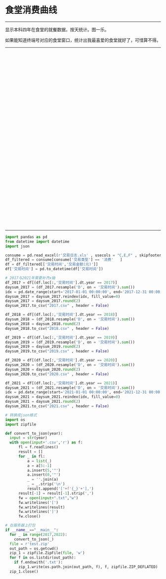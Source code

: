 # 食堂消费曲线


---
显示本科四年在食堂的就餐数据，按天统计。图一乐。

如果能知道终端号对应的食堂窗口，统计出我最喜爱的食堂就好了，可惜算不得。

---
<div id="container" style='width: 100%; height: 35rem;'></div>
<script type="text/javascript" src="https://cdn.jsdelivr.net/npm/echarts@5.3.1/dist/echarts.min.js"></script>
<script type="text/javascript">
var dom = document.getElementById("container");
var app = {};
var option;
const d2017 = [["01-01",0.0],["01-02",0.0],["01-03",0.0],["01-04",0.0],["01-05",0.0],["01-06",0.0],["01-07",0.0],["01-08",0.0],["01-09",0.0],["01-10",0.0],["01-11",0.0],["01-12",0.0],["01-13",0.0],["01-14",0.0],["01-15",0.0],["01-16",0.0],["01-17",0.0],["01-18",0.0],["01-19",0.0],["01-20",0.0],["01-21",0.0],["01-22",0.0],["01-23",0.0],["01-24",0.0],["01-25",0.0],["01-26",0.0],["01-27",0.0],["01-28",0.0],["01-29",0.0],["01-30",0.0],["01-31",0.0],["02-01",0.0],["02-02",0.0],["02-03",0.0],["02-04",0.0],["02-05",0.0],["02-06",0.0],["02-07",0.0],["02-08",0.0],["02-09",0.0],["02-10",0.0],["02-11",0.0],["02-12",0.0],["02-13",0.0],["02-14",0.0],["02-15",0.0],["02-16",0.0],["02-17",0.0],["02-18",0.0],["02-19",0.0],["02-20",0.0],["02-21",0.0],["02-22",0.0],["02-23",0.0],["02-24",0.0],["02-25",0.0],["02-26",0.0],["02-27",0.0],["02-28",0.0],["03-01",0.0],["03-02",0.0],["03-03",0.0],["03-04",0.0],["03-05",0.0],["03-06",0.0],["03-07",0.0],["03-08",0.0],["03-09",0.0],["03-10",0.0],["03-11",0.0],["03-12",0.0],["03-13",0.0],["03-14",0.0],["03-15",0.0],["03-16",0.0],["03-17",0.0],["03-18",0.0],["03-19",0.0],["03-20",0.0],["03-21",0.0],["03-22",0.0],["03-23",0.0],["03-24",0.0],["03-25",0.0],["03-26",0.0],["03-27",0.0],["03-28",0.0],["03-29",0.0],["03-30",0.0],["03-31",0.0],["04-01",0.0],["04-02",0.0],["04-03",0.0],["04-04",0.0],["04-05",0.0],["04-06",0.0],["04-07",0.0],["04-08",0.0],["04-09",0.0],["04-10",0.0],["04-11",0.0],["04-12",0.0],["04-13",0.0],["04-14",0.0],["04-15",0.0],["04-16",0.0],["04-17",0.0],["04-18",0.0],["04-19",0.0],["04-20",0.0],["04-21",0.0],["04-22",0.0],["04-23",0.0],["04-24",0.0],["04-25",0.0],["04-26",0.0],["04-27",0.0],["04-28",0.0],["04-29",0.0],["04-30",0.0],["05-01",0.0],["05-02",0.0],["05-03",0.0],["05-04",0.0],["05-05",0.0],["05-06",0.0],["05-07",0.0],["05-08",0.0],["05-09",0.0],["05-10",0.0],["05-11",0.0],["05-12",0.0],["05-13",0.0],["05-14",0.0],["05-15",0.0],["05-16",0.0],["05-17",0.0],["05-18",0.0],["05-19",0.0],["05-20",0.0],["05-21",0.0],["05-22",0.0],["05-23",0.0],["05-24",0.0],["05-25",0.0],["05-26",0.0],["05-27",0.0],["05-28",0.0],["05-29",0.0],["05-30",0.0],["05-31",0.0],["06-01",0.0],["06-02",0.0],["06-03",0.0],["06-04",0.0],["06-05",0.0],["06-06",0.0],["06-07",0.0],["06-08",0.0],["06-09",0.0],["06-10",0.0],["06-11",0.0],["06-12",0.0],["06-13",0.0],["06-14",0.0],["06-15",0.0],["06-16",0.0],["06-17",0.0],["06-18",0.0],["06-19",0.0],["06-20",0.0],["06-21",0.0],["06-22",0.0],["06-23",0.0],["06-24",0.0],["06-25",0.0],["06-26",0.0],["06-27",0.0],["06-28",0.0],["06-29",0.0],["06-30",0.0],["07-01",0.0],["07-02",0.0],["07-03",0.0],["07-04",0.0],["07-05",0.0],["07-06",0.0],["07-07",0.0],["07-08",0.0],["07-09",0.0],["07-10",0.0],["07-11",0.0],["07-12",0.0],["07-13",0.0],["07-14",0.0],["07-15",0.0],["07-16",0.0],["07-17",0.0],["07-18",0.0],["07-19",0.0],["07-20",0.0],["07-21",0.0],["07-22",0.0],["07-23",0.0],["07-24",0.0],["07-25",0.0],["07-26",0.0],["07-27",0.0],["07-28",0.0],["07-29",0.0],["07-30",0.0],["07-31",0.0],["08-01",0.0],["08-02",0.0],["08-03",0.0],["08-04",0.0],["08-05",0.0],["08-06",0.0],["08-07",0.0],["08-08",0.0],["08-09",0.0],["08-10",0.0],["08-11",0.0],["08-12",0.0],["08-13",0.0],["08-14",0.0],["08-15",0.0],["08-16",0.0],["08-17",0.0],["08-18",0.0],["08-19",0.0],["08-20",0.0],["08-21",0.0],["08-22",0.0],["08-23",35.0],["08-24",22.39],["08-25",41.3],["08-26",28.75],["08-27",24.5],["08-28",25.1],["08-29",17.71],["08-30",63.41],["08-31",21.21],["09-01",23.57],["09-02",41.92],["09-03",21.11],["09-04",19.92],["09-05",23.87],["09-06",17.0],["09-07",22.47],["09-08",36.85],["09-09",20.88],["09-10",19.5],["09-11",21.47],["09-12",19.86],["09-13",12.5],["09-14",25.03],["09-15",113.35],["09-16",28.45],["09-17",34.39],["09-18",27.4],["09-19",19.1],["09-20",29.55],["09-21",19.1],["09-22",20.25],["09-23",49.05],["09-24",14.25],["09-25",26.6],["09-26",11.15],["09-27",23.0],["09-28",31.0],["09-29",12.15],["09-30",19.7],["10-01",24.9],["10-02",0.0],["10-03",0.0],["10-04",0.0],["10-05",0.0],["10-06",0.0],["10-07",202.95],["10-08",61.8],["10-09",22.4],["10-10",28.35],["10-11",36.3],["10-12",31.1],["10-13",44.55],["10-14",20.1],["10-15",5.35],["10-16",69.8],["10-17",19.2],["10-18",30.3],["10-19",31.35],["10-20",24.7],["10-21",38.28],["10-22",38.7],["10-23",14.6],["10-24",29.25],["10-25",52.3],["10-26",16.0],["10-27",21.7],["10-28",0.0],["10-29",0.0],["10-30",27.45],["10-31",28.1],["11-01",24.05],["11-02",22.5],["11-03",30.0],["11-04",0.0],["11-05",15.5],["11-06",6.0],["11-07",21.45],["11-08",19.8],["11-09",22.4],["11-10",23.8],["11-11",28.5],["11-12",21.3],["11-13",19.0],["11-14",25.95],["11-15",33.8],["11-16",24.45],["11-17",24.3],["11-18",12.25],["11-19",30.0],["11-20",19.25],["11-21",25.5],["11-22",21.2],["11-23",15.95],["11-24",32.4],["11-25",35.0],["11-26",23.05],["11-27",25.3],["11-28",28.9],["11-29",28.1],["11-30",31.2],["12-01",22.1],["12-02",37.2],["12-03",24.7],["12-04",22.2],["12-05",18.1],["12-06",35.14],["12-07",21.5],["12-08",19.7],["12-09",0.0],["12-10",0.0],["12-11",17.65],["12-12",24.45],["12-13",27.7],["12-14",18.7],["12-15",23.2],["12-16",70.82],["12-17",22.7],["12-18",15.3],["12-19",28.4],["12-20",29.6],["12-21",26.14],["12-22",65.42],["12-23",33.5],["12-24",29.25],["12-25",34.25],["12-26",22.5],["12-27",27.05],["12-28",26.1],["12-29",12.7],["12-30",32.1],["12-31",46.46]];
const d2018 = [["01-01",19.3],["01-02",41.6],["01-03",21.2],["01-04",23.8],["01-05",15.7],["01-06",10.15],["01-07",26.4],["01-08",38.0],["01-09",30.4],["01-10",10.35],["01-11",29.35],["01-12",30.0],["01-13",62.0],["01-14",30.0],["01-15",30.15],["01-16",0.0],["01-17",16.0],["01-18",19.75],["01-19",0.0],["01-20",0.0],["01-21",0.0],["01-22",0.0],["01-23",0.0],["01-24",0.0],["01-25",0.0],["01-26",0.0],["01-27",0.0],["01-28",0.0],["01-29",0.0],["01-30",0.0],["01-31",0.0],["02-01",0.0],["02-02",0.0],["02-03",0.0],["02-04",0.0],["02-05",0.0],["02-06",0.0],["02-07",0.0],["02-08",0.0],["02-09",0.0],["02-10",0.0],["02-11",0.0],["02-12",0.0],["02-13",0.0],["02-14",0.0],["02-15",0.0],["02-16",0.0],["02-17",0.0],["02-18",0.0],["02-19",0.0],["02-20",0.0],["02-21",0.0],["02-22",0.0],["02-23",0.0],["02-24",8.05],["02-25",0.0],["02-26",80.95],["02-27",19.4],["02-28",38.5],["03-01",25.2],["03-02",31.75],["03-03",19.5],["03-04",22.0],["03-05",22.55],["03-06",10.4],["03-07",19.05],["03-08",26.45],["03-09",29.8],["03-10",30.2],["03-11",26.3],["03-12",25.4],["03-13",16.7],["03-14",23.5],["03-15",19.7],["03-16",61.92],["03-17",13.6],["03-18",22.5],["03-19",26.05],["03-20",29.3],["03-21",32.1],["03-22",16.1],["03-23",24.2],["03-24",25.35],["03-25",32.95],["03-26",24.6],["03-27",51.05],["03-28",17.5],["03-29",23.2],["03-30",28.5],["03-31",11.0],["04-01",27.25],["04-02",22.3],["04-03",16.7],["04-04",20.6],["04-05",37.05],["04-06",8.0],["04-07",17.75],["04-08",46.5],["04-09",32.5],["04-10",27.8],["04-11",27.3],["04-12",2.7],["04-13",30.25],["04-14",31.55],["04-15",23.1],["04-16",26.0],["04-17",51.2],["04-18",26.9],["04-19",42.6],["04-20",19.5],["04-21",30.85],["04-22",30.6],["04-23",30.7],["04-24",20.4],["04-25",31.5],["04-26",19.8],["04-27",47.4],["04-28",20.8],["04-29",27.1],["04-30",0.0],["05-01",0.0],["05-02",0.0],["05-03",19.8],["05-04",9.0],["05-05",24.25],["05-06",32.5],["05-07",21.9],["05-08",34.35],["05-09",63.2],["05-10",24.8],["05-11",27.95],["05-12",34.0],["05-13",26.0],["05-14",17.7],["05-15",28.83],["05-16",49.4],["05-17",26.9],["05-18",36.8],["05-19",29.8],["05-20",15.95],["05-21",32.3],["05-22",30.5],["05-23",27.6],["05-24",37.7],["05-25",35.53],["05-26",68.1],["05-27",31.7],["05-28",28.7],["05-29",19.9],["05-30",24.05],["05-31",32.8],["06-01",26.4],["06-02",14.1],["06-03",19.65],["06-04",25.4],["06-05",27.55],["06-06",23.7],["06-07",18.35],["06-08",32.2],["06-09",31.0],["06-10",32.5],["06-11",26.0],["06-12",18.82],["06-13",26.7],["06-14",20.55],["06-15",26.05],["06-16",34.75],["06-17",34.02],["06-18",27.7],["06-19",33.7],["06-20",31.05],["06-21",16.69],["06-22",21.06],["06-23",21.5],["06-24",27.05],["06-25",29.4],["06-26",33.68],["06-27",29.97],["06-28",27.6],["06-29",20.59],["06-30",31.53],["07-01",33.1],["07-02",29.05],["07-03",27.9],["07-04",46.58],["07-05",24.77],["07-06",27.94],["07-07",21.92],["07-08",20.48],["07-09",22.25],["07-10",24.52],["07-11",21.55],["07-12",29.07],["07-13",32.26],["07-14",13.5],["07-15",13.55],["07-16",31.5],["07-17",33.7],["07-18",18.71],["07-19",20.4],["07-20",0.0],["07-21",0.0],["07-22",0.0],["07-23",0.0],["07-24",0.0],["07-25",0.0],["07-26",0.0],["07-27",0.0],["07-28",0.0],["07-29",0.0],["07-30",0.0],["07-31",0.0],["08-01",0.0],["08-02",0.0],["08-03",0.0],["08-04",0.0],["08-05",0.0],["08-06",0.0],["08-07",0.0],["08-08",0.0],["08-09",0.0],["08-10",0.0],["08-11",0.0],["08-12",0.0],["08-13",0.0],["08-14",0.0],["08-15",0.0],["08-16",0.0],["08-17",0.0],["08-18",0.0],["08-19",0.0],["08-20",0.0],["08-21",0.0],["08-22",0.0],["08-23",0.0],["08-24",0.0],["08-25",0.0],["08-26",0.0],["08-27",0.0],["08-28",0.0],["08-29",0.0],["08-30",22.45],["08-31",23.56],["09-01",26.07],["09-02",37.05],["09-03",26.45],["09-04",26.05],["09-05",19.95],["09-06",17.65],["09-07",20.55],["09-08",13.25],["09-09",22.58],["09-10",22.9],["09-11",17.34],["09-12",28.25],["09-13",92.2],["09-14",17.69],["09-15",0.0],["09-16",14.94],["09-17",31.7],["09-18",33.2],["09-19",21.1],["09-20",26.93],["09-21",13.2],["09-22",29.77],["09-23",6.2],["09-24",0.0],["09-25",23.43],["09-26",17.12],["09-27",27.2],["09-28",23.55],["09-29",20.0],["09-30",17.5],["10-01",29.3],["10-02",21.85],["10-03",31.8],["10-04",27.38],["10-05",24.25],["10-06",5.5],["10-07",6.0],["10-08",26.2],["10-09",24.4],["10-10",24.9],["10-11",25.3],["10-12",26.25],["10-13",24.3],["10-14",30.5],["10-15",23.45],["10-16",22.3],["10-17",38.1],["10-18",22.9],["10-19",19.7],["10-20",23.75],["10-21",27.0],["10-22",21.4],["10-23",22.0],["10-24",23.0],["10-25",27.45],["10-26",29.25],["10-27",24.75],["10-28",19.85],["10-29",20.5],["10-30",31.3],["10-31",29.3],["11-01",24.15],["11-02",21.0],["11-03",20.0],["11-04",20.9],["11-05",24.75],["11-06",26.55],["11-07",25.0],["11-08",30.95],["11-09",29.8],["11-10",31.5],["11-11",6.7],["11-12",30.0],["11-13",22.5],["11-14",28.35],["11-15",26.3],["11-16",32.35],["11-17",25.5],["11-18",28.75],["11-19",26.15],["11-20",23.65],["11-21",27.5],["11-22",26.2],["11-23",29.15],["11-24",18.0],["11-25",24.2],["11-26",27.5],["11-27",27.65],["11-28",30.65],["11-29",24.5],["11-30",20.0],["12-01",27.9],["12-02",34.9],["12-03",24.05],["12-04",27.5],["12-05",24.6],["12-06",44.45],["12-07",22.0],["12-08",8.7],["12-09",36.35],["12-10",19.0],["12-11",23.25],["12-12",27.0],["12-13",29.65],["12-14",26.0],["12-15",19.0],["12-16",18.95],["12-17",22.7],["12-18",35.65],["12-19",27.0],["12-20",20.5],["12-21",22.0],["12-22",20.5],["12-23",16.5],["12-24",22.95],["12-25",23.0],["12-26",24.0],["12-27",31.6],["12-28",27.25],["12-29",16.5],["12-30",25.0],["12-31",21.0]];
const d2019 = [["01-01",25.7],["01-02",27.2],["01-03",26.0],["01-04",20.5],["01-05",17.45],["01-06",21.0],["01-07",30.5],["01-08",23.85],["01-09",21.5],["01-10",22.0],["01-11",27.3],["01-12",24.0],["01-13",25.85],["01-14",17.5],["01-15",40.55],["01-16",20.5],["01-17",22.7],["01-18",15.45],["01-19",26.85],["01-20",0.0],["01-21",0.0],["01-22",0.0],["01-23",0.0],["01-24",0.0],["01-25",0.0],["01-26",0.0],["01-27",0.0],["01-28",0.0],["01-29",0.0],["01-30",0.0],["01-31",0.0],["02-01",0.0],["02-02",0.0],["02-03",0.0],["02-04",0.0],["02-05",0.0],["02-06",0.0],["02-07",0.0],["02-08",0.0],["02-09",0.0],["02-10",0.0],["02-11",0.0],["02-12",0.0],["02-13",0.0],["02-14",0.0],["02-15",0.0],["02-16",0.0],["02-17",0.0],["02-18",0.0],["02-19",0.0],["02-20",0.0],["02-21",0.0],["02-22",0.0],["02-23",0.0],["02-24",23.8],["02-25",21.5],["02-26",20.5],["02-27",25.3],["02-28",21.7],["03-01",15.0],["03-02",0.0],["03-03",0.0],["03-04",25.35],["03-05",23.0],["03-06",18.5],["03-07",13.5],["03-08",20.7],["03-09",13.5],["03-10",26.25],["03-11",25.5],["03-12",24.5],["03-13",21.4],["03-14",24.0],["03-15",27.2],["03-16",11.5],["03-17",0.0],["03-18",26.25],["03-19",15.1],["03-20",19.8],["03-21",36.9],["03-22",24.25],["03-23",28.8],["03-24",34.1],["03-25",31.2],["03-26",27.05],["03-27",24.7],["03-28",20.5],["03-29",29.5],["03-30",38.5],["03-31",13.5],["04-01",27.7],["04-02",24.3],["04-03",37.0],["04-04",24.05],["04-05",25.9],["04-06",7.8],["04-07",36.0],["04-08",25.5],["04-09",36.5],["04-10",34.6],["04-11",24.1],["04-12",23.1],["04-13",32.2],["04-14",31.6],["04-15",29.6],["04-16",30.1],["04-17",24.5],["04-18",31.1],["04-19",34.2],["04-20",28.45],["04-21",28.3],["04-22",33.6],["04-23",25.6],["04-24",25.7],["04-25",22.0],["04-26",31.55],["04-27",18.0],["04-28",27.3],["04-29",28.0],["04-30",0.0],["05-01",0.0],["05-02",15.1],["05-03",27.7],["05-04",4.5],["05-05",8.0],["05-06",24.0],["05-07",27.85],["05-08",30.5],["05-09",25.1],["05-10",27.45],["05-11",32.5],["05-12",26.9],["05-13",17.5],["05-14",32.1],["05-15",28.95],["05-16",20.7],["05-17",29.5],["05-18",29.3],["05-19",34.45],["05-20",27.0],["05-21",26.8],["05-22",28.7],["05-23",26.36],["05-24",31.56],["05-25",22.9],["05-26",32.1],["05-27",25.7],["05-28",27.3],["05-29",22.9],["05-30",24.85],["05-31",27.45],["06-01",14.9],["06-02",21.6],["06-03",22.15],["06-04",27.1],["06-05",15.9],["06-06",29.25],["06-07",22.1],["06-08",25.0],["06-09",23.25],["06-10",27.1],["06-11",21.07],["06-12",27.1],["06-13",25.8],["06-14",27.2],["06-15",28.94],["06-16",37.98],["06-17",17.15],["06-18",23.5],["06-19",28.57],["06-20",26.6],["06-21",16.6],["06-22",25.98],["06-23",36.16],["06-24",30.34],["06-25",30.33],["06-26",30.8],["06-27",30.37],["06-28",23.95],["06-29",22.86],["06-30",24.15],["07-01",27.35],["07-02",24.7],["07-03",24.3],["07-04",23.94],["07-05",64.53],["07-06",12.9],["07-07",14.1],["07-08",25.75],["07-09",27.4],["07-10",26.59],["07-11",26.59],["07-12",21.1],["07-13",27.47],["07-14",37.7],["07-15",25.81],["07-16",37.2],["07-17",24.03],["07-18",0.0],["07-19",29.95],["07-20",15.6],["07-21",24.14],["07-22",31.6],["07-23",3.5],["07-24",0.0],["07-25",0.0],["07-26",0.0],["07-27",0.0],["07-28",0.0],["07-29",0.0],["07-30",0.0],["07-31",0.0],["08-01",0.0],["08-02",38.47],["08-03",8.0],["08-04",36.7],["08-05",24.2],["08-06",31.49],["08-07",33.2],["08-08",27.0],["08-09",19.83],["08-10",18.15],["08-11",13.75],["08-12",5.0],["08-13",5.5],["08-14",27.97],["08-15",7.8],["08-16",3.5],["08-17",0.0],["08-18",22.65],["08-19",24.0],["08-20",7.6],["08-21",31.0],["08-22",20.5],["08-23",25.86],["08-24",28.34],["08-25",24.5],["08-26",32.35],["08-27",47.6],["08-28",25.15],["08-29",29.75],["08-30",30.79],["08-31",27.0],["09-01",13.65],["09-02",30.84],["09-03",24.05],["09-04",26.36],["09-05",24.81],["09-06",31.8],["09-07",13.15],["09-08",0.0],["09-09",30.4],["09-10",28.45],["09-11",20.0],["09-12",32.2],["09-13",17.7],["09-14",17.6],["09-15",17.1],["09-16",23.41],["09-17",31.75],["09-18",30.45],["09-19",30.65],["09-20",23.57],["09-21",1.5],["09-22",38.3],["09-23",35.4],["09-24",15.75],["09-25",30.0],["09-26",32.64],["09-27",21.83],["09-28",27.87],["09-29",43.6],["09-30",19.2],["10-01",0.0],["10-02",0.0],["10-03",25.1],["10-04",3.5],["10-05",24.6],["10-06",22.6],["10-07",23.7],["10-08",28.35],["10-09",19.0],["10-10",18.6],["10-11",65.1],["10-12",23.7],["10-13",35.1],["10-14",26.65],["10-15",22.1],["10-16",33.95],["10-17",24.1],["10-18",24.7],["10-19",27.9],["10-20",26.2],["10-21",30.45],["10-22",34.12],["10-23",24.1],["10-24",24.0],["10-25",29.15],["10-26",30.5],["10-27",33.95],["10-28",21.1],["10-29",35.5],["10-30",26.9],["10-31",3.0],["11-01",26.95],["11-02",24.1],["11-03",33.1],["11-04",15.2],["11-05",20.1],["11-06",23.1],["11-07",32.6],["11-08",29.8],["11-09",21.1],["11-10",26.15],["11-11",25.55],["11-12",35.1],["11-13",21.3],["11-14",27.0],["11-15",11.1],["11-16",4.5],["11-17",27.1],["11-18",32.0],["11-19",26.0],["11-20",29.05],["11-21",22.2],["11-22",17.95],["11-23",38.95],["11-24",16.3],["11-25",25.95],["11-26",27.4],["11-27",29.5],["11-28",17.0],["11-29",17.4],["11-30",29.8],["12-01",21.95],["12-02",29.6],["12-03",29.0],["12-04",33.0],["12-05",36.4],["12-06",21.55],["12-07",35.6],["12-08",28.3],["12-09",38.39],["12-10",36.6],["12-11",22.1],["12-12",27.55],["12-13",40.1],["12-14",24.1],["12-15",17.6],["12-16",29.0],["12-17",31.6],["12-18",32.5],["12-19",24.7],["12-20",32.95],["12-21",32.6],["12-22",22.7],["12-23",16.1],["12-24",24.8],["12-25",29.0],["12-26",26.0],["12-27",24.6],["12-28",27.6],["12-29",33.7],["12-30",36.0],["12-31",33.05]];
const d2020 = [["01-01",32.55],["01-02",25.6],["01-03",31.1],["01-04",29.47],["01-05",25.2],["01-06",31.9],["01-07",30.75],["01-08",0.0],["01-09",25.8],["01-10",27.35],["01-11",17.55],["01-12",14.25],["01-13",27.35],["01-14",39.06],["01-15",39.2],["01-16",0.0],["01-17",0.0],["01-18",0.0],["01-19",0.0],["01-20",0.0],["01-21",0.0],["01-22",0.0],["01-23",0.0],["01-24",0.0],["01-25",0.0],["01-26",0.0],["01-27",0.0],["01-28",0.0],["01-29",0.0],["01-30",0.0],["01-31",0.0],["02-01",0.0],["02-02",0.0],["02-03",0.0],["02-04",0.0],["02-05",0.0],["02-06",0.0],["02-07",0.0],["02-08",0.0],["02-09",0.0],["02-10",0.0],["02-11",0.0],["02-12",0.0],["02-13",0.0],["02-14",0.0],["02-15",0.0],["02-16",0.0],["02-17",0.0],["02-18",0.0],["02-19",0.0],["02-20",0.0],["02-21",0.0],["02-22",0.0],["02-23",0.0],["02-24",0.0],["02-25",0.0],["02-26",0.0],["02-27",0.0],["02-28",0.0],["02-29",0.0],["03-01",0.0],["03-02",0.0],["03-03",0.0],["03-04",0.0],["03-05",0.0],["03-06",0.0],["03-07",0.0],["03-08",0.0],["03-09",0.0],["03-10",0.0],["03-11",0.0],["03-12",0.0],["03-13",0.0],["03-14",0.0],["03-15",0.0],["03-16",0.0],["03-17",0.0],["03-18",0.0],["03-19",0.0],["03-20",0.0],["03-21",0.0],["03-22",0.0],["03-23",0.0],["03-24",0.0],["03-25",0.0],["03-26",0.0],["03-27",0.0],["03-28",0.0],["03-29",0.0],["03-30",0.0],["03-31",0.0],["04-01",0.0],["04-02",0.0],["04-03",0.0],["04-04",0.0],["04-05",0.0],["04-06",0.0],["04-07",0.0],["04-08",0.0],["04-09",0.0],["04-10",0.0],["04-11",0.0],["04-12",0.0],["04-13",0.0],["04-14",0.0],["04-15",0.0],["04-16",0.0],["04-17",0.0],["04-18",0.0],["04-19",0.0],["04-20",0.0],["04-21",0.0],["04-22",0.0],["04-23",0.0],["04-24",0.0],["04-25",0.0],["04-26",0.0],["04-27",0.0],["04-28",0.0],["04-29",0.0],["04-30",0.0],["05-01",0.0],["05-02",0.0],["05-03",0.0],["05-04",0.0],["05-05",0.0],["05-06",0.0],["05-07",0.0],["05-08",0.0],["05-09",0.0],["05-10",0.0],["05-11",0.0],["05-12",0.0],["05-13",0.0],["05-14",0.0],["05-15",0.0],["05-16",0.0],["05-17",0.0],["05-18",0.0],["05-19",0.0],["05-20",0.0],["05-21",0.0],["05-22",0.0],["05-23",0.0],["05-24",0.0],["05-25",0.0],["05-26",0.0],["05-27",0.0],["05-28",0.0],["05-29",0.0],["05-30",0.0],["05-31",0.0],["06-01",0.0],["06-02",0.0],["06-03",0.0],["06-04",0.0],["06-05",0.0],["06-06",0.0],["06-07",0.0],["06-08",0.0],["06-09",0.0],["06-10",0.0],["06-11",0.0],["06-12",0.0],["06-13",0.0],["06-14",0.0],["06-15",0.0],["06-16",0.0],["06-17",0.0],["06-18",0.0],["06-19",0.0],["06-20",0.0],["06-21",0.0],["06-22",0.0],["06-23",0.0],["06-24",0.0],["06-25",0.0],["06-26",0.0],["06-27",0.0],["06-28",0.0],["06-29",0.0],["06-30",0.0],["07-01",0.0],["07-02",0.0],["07-03",0.0],["07-04",0.0],["07-05",0.0],["07-06",0.0],["07-07",0.0],["07-08",0.0],["07-09",0.0],["07-10",0.0],["07-11",0.0],["07-12",0.0],["07-13",0.0],["07-14",0.0],["07-15",0.0],["07-16",0.0],["07-17",0.0],["07-18",0.0],["07-19",0.0],["07-20",0.0],["07-21",0.0],["07-22",0.0],["07-23",0.0],["07-24",0.0],["07-25",0.0],["07-26",0.0],["07-27",0.0],["07-28",0.0],["07-29",0.0],["07-30",0.0],["07-31",0.0],["08-01",0.0],["08-02",0.0],["08-03",0.0],["08-04",0.0],["08-05",0.0],["08-06",0.0],["08-07",0.0],["08-08",0.0],["08-09",0.0],["08-10",0.0],["08-11",0.0],["08-12",0.0],["08-13",14.81],["08-14",26.59],["08-15",14.05],["08-16",8.6],["08-17",3.0],["08-18",17.1],["08-19",22.67],["08-20",26.08],["08-21",20.4],["08-22",19.84],["08-23",25.75],["08-24",10.1],["08-25",25.97],["08-26",17.06],["08-27",20.6],["08-28",24.95],["08-29",23.2],["08-30",24.29],["08-31",28.65],["09-01",33.26],["09-02",21.15],["09-03",17.55],["09-04",22.1],["09-05",23.7],["09-06",25.38],["09-07",56.78],["09-08",22.64],["09-09",16.51],["09-10",23.89],["09-11",26.45],["09-12",27.0],["09-13",28.5],["09-14",28.84],["09-15",28.35],["09-16",34.03],["09-17",27.7],["09-18",22.79],["09-19",36.95],["09-20",30.3],["09-21",30.2],["09-22",24.43],["09-23",22.45],["09-24",22.7],["09-25",28.1],["09-26",35.8],["09-27",36.0],["09-28",20.0],["09-29",31.54],["09-30",26.6],["10-01",0.0],["10-02",0.0],["10-03",0.0],["10-04",30.45],["10-05",28.7],["10-06",25.2],["10-07",13.5],["10-08",26.5],["10-09",24.5],["10-10",24.65],["10-11",34.9],["10-12",33.6],["10-13",30.8],["10-14",21.75],["10-15",25.65],["10-16",28.55],["10-17",16.05],["10-18",20.5],["10-19",34.3],["10-20",30.5],["10-21",31.0],["10-22",22.65],["10-23",36.2],["10-24",28.1],["10-25",33.1],["10-26",29.5],["10-27",30.3],["10-28",18.95],["10-29",28.05],["10-30",25.05],["10-31",25.7],["11-01",42.95],["11-02",28.0],["11-03",34.15],["11-04",48.0],["11-05",31.0],["11-06",30.5],["11-07",28.45],["11-08",10.0],["11-09",24.2],["11-10",20.55],["11-11",27.9],["11-12",29.8],["11-13",5.0],["11-14",27.45],["11-15",4.0],["11-16",26.7],["11-17",26.45],["11-18",31.6],["11-19",23.8],["11-20",33.6],["11-21",29.85],["11-22",26.4],["11-23",30.0],["11-24",29.7],["11-25",33.35],["11-26",41.5],["11-27",29.6],["11-28",32.4],["11-29",30.4],["11-30",25.05],["12-01",29.2],["12-02",25.85],["12-03",30.05],["12-04",21.85],["12-05",22.65],["12-06",13.0],["12-07",23.35],["12-08",21.9],["12-09",28.6],["12-10",18.45],["12-11",29.6],["12-12",19.6],["12-13",25.2],["12-14",30.25],["12-15",29.9],["12-16",14.0],["12-17",26.85],["12-18",25.1],["12-19",23.35],["12-20",23.5],["12-21",30.65],["12-22",23.0],["12-23",18.6],["12-24",30.7],["12-25",25.35],["12-26",24.8],["12-27",25.5],["12-28",26.3],["12-29",30.4],["12-30",25.5],["12-31",13.3]];
const d2021 = [["01-01",22.15],["01-02",21.6],["01-03",23.0],["01-04",39.75],["01-05",30.75],["01-06",26.45],["01-07",28.6],["01-08",29.75],["01-09",25.15],["01-10",19.5],["01-11",32.65],["01-12",28.2],["01-13",24.4],["01-14",25.5],["01-15",21.95],["01-16",23.2],["01-17",21.6],["01-18",24.1],["01-19",25.25],["01-20",21.6],["01-21",23.15],["01-22",23.4],["01-23",25.6],["01-24",26.2],["01-25",16.55],["01-26",23.55],["01-27",28.5],["01-28",27.6],["01-29",23.85],["01-30",21.6],["01-31",31.9],["02-01",29.75],["02-02",20.0],["02-03",27.0],["02-04",19.0],["02-05",11.5],["02-06",0.0],["02-07",0.0],["02-08",0.0],["02-09",0.0],["02-10",0.0],["02-11",0.0],["02-12",0.0],["02-13",0.0],["02-14",0.0],["02-15",0.0],["02-16",0.0],["02-17",0.0],["02-18",0.0],["02-19",0.0],["02-20",13.25],["02-21",23.5],["02-22",27.5],["02-23",20.55],["02-24",25.25],["02-25",22.05],["02-26",25.05],["02-27",4.95],["02-28",16.55],["03-01",19.6],["03-02",24.55],["03-03",16.0],["03-04",21.45],["03-05",26.8],["03-06",18.5],["03-07",35.6],["03-08",25.5],["03-09",22.55],["03-10",22.1],["03-11",23.2],["03-12",24.4],["03-13",29.0],["03-14",14.15],["03-15",30.6],["03-16",28.0],["03-17",47.9],["03-18",25.55],["03-19",17.1],["03-20",20.0],["03-21",76.23],["03-22",23.75],["03-23",32.2],["03-24",27.6],["03-25",31.4],["03-26",30.8],["03-27",32.6],["03-28",36.5],["03-29",24.3],["03-30",34.7],["03-31",24.45],["04-01",33.5],["04-02",22.95],["04-03",21.0],["04-04",25.75],["04-05",21.6],["04-06",24.45],["04-07",24.6],["04-08",22.6],["04-09",12.5],["04-10",24.0],["04-11",34.95],["04-12",31.65],["04-13",27.5],["04-14",28.5],["04-15",26.9],["04-16",32.1],["04-17",30.6],["04-18",10.0],["04-19",41.5],["04-20",25.8],["04-21",30.5],["04-22",24.75],["04-23",19.95],["04-24",13.9],["04-25",31.55],["04-26",27.1],["04-27",25.2],["04-28",24.25],["04-29",32.4],["04-30",11.0],["05-01",26.15],["05-02",0.0],["05-03",0.0],["05-04",0.0],["05-05",0.0],["05-06",11.0],["05-07",23.65],["05-08",27.9],["05-09",13.0],["05-10",23.15],["05-11",28.1],["05-12",36.95],["05-13",22.4],["05-14",20.1],["05-15",29.6],["05-16",17.0],["05-17",1.6],["05-18",8.5],["05-19",10.0],["05-20",17.1],["05-21",0.0],["05-22",0.0],["05-23",0.0],["05-24",0.0],["05-25",0.0],["05-26",20.3],["05-27",0.0],["05-28",0.0],["05-29",0.0],["05-30",7.0],["05-31",0.0],["06-01",15.43],["06-02",23.5],["06-03",7.6],["06-04",39.3],["06-05",20.1],["06-06",16.31],["06-07",24.15],["06-08",27.6],["06-09",18.05],["06-10",4.8],["06-11",32.95],["06-12",11.1],["06-13",23.5],["06-14",0.0],["06-15",66.28],["06-16",14.5],["06-17",24.3],["06-18",32.28],["06-19",13.4],["06-20",23.0],["06-21",33.4],["06-22",27.1],["06-23",14.5],["06-24",0.0],["06-25",10.0],["06-26",10.0],["06-27",3.0],["06-28",29.47],["06-29",0.0],["06-30",0.0],["07-01",0.0],["07-02",0.0],["07-03",0.0],["07-04",0.0],["07-05",0.0],["07-06",0.0],["07-07",0.0],["07-08",0.0],["07-09",15.49],["07-10",7.4],["07-11",18.5],["07-12",45.19],["07-13",16.26],["07-14",76.23],["07-15",21.1],["07-16",33.3],["07-17",23.74],["07-18",5.5],["07-19",13.0],["07-20",31.5],["07-21",32.5],["07-22",25.6],["07-23",13.13],["07-24",70.55],["07-25",23.6],["07-26",13.0],["07-27",21.6],["07-28",21.11],["07-29",23.03],["07-30",14.6],["07-31",26.0],["08-01",25.1],["08-02",31.46],["08-03",18.62],["08-04",22.24],["08-05",34.96],["08-06",38.41],["08-07",22.05],["08-08",28.55],["08-09",10.0],["08-10",35.96],["08-11",23.77],["08-12",22.1],["08-13",22.53],["08-14",39.1],["08-15",22.21],["08-16",29.15],["08-17",26.43],["08-18",34.9],["08-19",12.1],["08-20",21.3],["08-21",19.68],["08-22",0.0],["08-23",0.0],["08-24",0.0],["08-25",0.0],["08-26",0.0],["08-27",10.95],["08-28",44.45],["08-29",16.5],["08-30",28.1],["08-31",27.25],["09-01",44.1],["09-02",12.73],["09-03",13.43],["09-04",32.1],["09-05",0.0],["09-06",0.0],["09-07",0.0],["09-08",0.0],["09-09",0.0],["09-10",0.0],["09-11",0.0],["09-12",0.0],["09-13",0.0],["09-14",0.0],["09-15",0.0],["09-16",0.0],["09-17",0.0],["09-18",0.0],["09-19",0.0],["09-20",0.0],["09-21",0.0],["09-22",0.0],["09-23",0.0],["09-24",0.0],["09-25",0.0],["09-26",0.0],["09-27",0.0],["09-28",0.0],["09-29",0.0],["09-30",0.0],["10-01",0.0],["10-02",0.0],["10-03",0.0],["10-04",0.0],["10-05",0.0],["10-06",0.0],["10-07",0.0],["10-08",0.0],["10-09",0.0],["10-10",0.0],["10-11",0.0],["10-12",0.0],["10-13",0.0],["10-14",0.0],["10-15",0.0],["10-16",0.0],["10-17",0.0],["10-18",0.0],["10-19",0.0],["10-20",0.0],["10-21",0.0],["10-22",0.0],["10-23",0.0],["10-24",0.0],["10-25",0.0],["10-26",0.0],["10-27",0.0],["10-28",0.0],["10-29",0.0],["10-30",0.0],["10-31",0.0],["11-01",0.0],["11-02",0.0],["11-03",0.0],["11-04",0.0],["11-05",0.0],["11-06",0.0],["11-07",0.0],["11-08",0.0],["11-09",0.0],["11-10",0.0],["11-11",0.0],["11-12",0.0],["11-13",0.0],["11-14",0.0],["11-15",0.0],["11-16",0.0],["11-17",0.0],["11-18",0.0],["11-19",0.0],["11-20",0.0],["11-21",0.0],["11-22",0.0],["11-23",0.0],["11-24",0.0],["11-25",0.0],["11-26",0.0],["11-27",0.0],["11-28",0.0],["11-29",0.0],["11-30",0.0],["12-01",0.0],["12-02",0.0],["12-03",0.0],["12-04",0.0],["12-05",0.0],["12-06",0.0],["12-07",0.0],["12-08",0.0],["12-09",0.0],["12-10",0.0],["12-11",0.0],["12-12",0.0],["12-13",0.0],["12-14",0.0],["12-15",0.0],["12-16",0.0],["12-17",0.0],["12-18",0.0],["12-19",0.0],["12-20",0.0],["12-21",0.0],["12-22",0.0],["12-23",0.0],["12-24",0.0],["12-25",0.0],["12-26",0.0],["12-27",0.0],["12-28",0.0],["12-29",0.0],["12-30",0.0],["12-31",0.0]];
const d2017dateList = d2017.map(function (item) {
  return item[0];
});
const d2017valueList = d2017.map(function (item) {
  return item[1];
});
const d2018dateList = d2018.map(function (item) {
  return item[0];
});
const d2018valueList = d2018.map(function (item) {
  return item[1];
});
const d2019dateList = d2019.map(function (item) {
  return item[0];
});
const d2019valueList = d2019.map(function (item) {
  return item[1];
});
const d2020dateList = d2020.map(function (item) {
  return item[0];
});
const d2020valueList = d2020.map(function (item) {
  return item[1];
});
const d2021dateList = d2021.map(function (item) {
  return item[0];
});
const d2021valueList = d2021.map(function (item) {
  return item[1];
});
option = {
  color: ['#80FFA5', '#00DDFF', '#37A2FF', '#FF0087', '#FFBF00'],
  //backgroundColor: 'transparent',
  title: {
    left: 'center',
    text: 'Daily Consumption in Canteen'
  },
  tooltip: {
    trigger: 'axis',
    axisPointer: {
      type: 'cross',
      label: {
        backgroundColor: '#6a7985'
      }
    }
  },
  legend: {
    top: "5%",
    left: 'center',
    data: ['2017', '2018', '2019', '2020', '2021']
  },
  toolbox: {
    orient: "vertical",
    feature: {
      dataZoom: {
        yAxisIndex: 'none'
      },
      dataView: { readOnly: false },
      magicType: { type: ['line', 'bar'] },
      restore: {},
      saveAsImage: {
        pixelRatio: 5,
        emphasis: {
          iconStyle: {
            textPosition: 'bottom'
          }
        }
      }
    }
  },
  grid: {
    left: '3%',
    right: '4%',
    bottom: '8%',
    containLabel: true
  },
  xAxis: [
    {
      type: 'category',
      boundaryGap: false,
      data: d2017dateList
    },
    {
      type: 'category',
      boundaryGap: false,
      data: d2020dateList
    }
  ],
  yAxis: [
    {
      type: 'value',
      // name: 'Amount /\n Yuan',
      nameLocation: 'end',
      nameTextStyle: {
        padding: [0, 4, 20, 4]
      },
      alignTicks: true,
      splitNumber: 6
    },
    {
      type: 'value',
      inverse: true,
      min: 0,
      max: 200,
      interval: 40,
      alignTicks: true
    }
  ],
  dataZoom: [
    {
      type: 'inside',
      start: 0,
      end: 30
    },
    {
      start: 0,
      end: 100,
      top: '92%'
    }
  ],
  series: [
    {
      name: '2017',
      type: 'line',
      stack: 'Total',
      smooth: true,
      lineStyle: {
        width: 0
      },
      showSymbol: false,
      areaStyle: {
        opacity: 0.8,
        color: new echarts.graphic.LinearGradient(0, 0, 0, 1, [
          {
            offset: 0,
            color: 'rgb(128, 255, 165)'
          },
          {
            offset: 1,
            color: 'rgb(1, 191, 236)'
          }
        ])
      },
      emphasis: {
        focus: 'series'
      },
      data: d2017valueList
    },
    {
      name: '2018',
      type: 'line',
      stack: 'Total',
      smooth: true,
      lineStyle: {
        width: 0
      },
      showSymbol: false,
      areaStyle: {
        opacity: 0.8,
        color: new echarts.graphic.LinearGradient(0, 0, 0, 1, [
          {
            offset: 0,
            color: 'rgb(0, 221, 255)'
          },
          {
            offset: 1,
            color: 'rgb(77, 119, 255)'
          }
        ])
      },
      emphasis: {
        focus: 'series'
      },
      data: d2018valueList
    },
    {
      name: '2019',
      type: 'line',
      stack: 'Total',
      smooth: true,
      lineStyle: {
        width: 0
      },
      showSymbol: false,
      areaStyle: {
        opacity: 0.8,
        color: new echarts.graphic.LinearGradient(0, 0, 0, 1, [
          {
            offset: 0,
            color: 'rgb(55, 162, 255)'
          },
          {
            offset: 1,
            color: 'rgb(116, 21, 219)'
          }
        ])
      },
      emphasis: {
        focus: 'series'
      },
      data: d2019valueList
    },
    {
      name: '2020',
      type: 'line',
      xAxisIndex: 1,
      yAxisIndex: 1,
      smooth: true,
      lineStyle: {
        width: 0
      },
      showSymbol: false,
      areaStyle: {
        opacity: 0.8,
        color: new echarts.graphic.LinearGradient(0, 0, 0, 1, [
          {
            offset: 0,
            color: 'rgb(255, 0, 135)'
          },
          {
            offset: 1,
            color: 'rgb(135, 0, 157)'
          }
        ])
      },
      emphasis: {
        focus: 'series'
      },
      data: d2020valueList
    },
    {
      name: '2021',
      type: 'line',
      stack: 'Total',
      smooth: true,
      lineStyle: {
        width: 0
      },
      showSymbol: false,
      label: {
        show: false,
        position: 'top'
      },
      areaStyle: {
        opacity: 0.8,
        color: new echarts.graphic.LinearGradient(0, 0, 0, 1, [
          {
            offset: 0,
            color: 'rgb(255, 191, 0)'
          },
          {
            offset: 1,
            color: 'rgb(224, 62, 76)'
          }
        ])
      },
      emphasis: {
        focus: 'series'
      },
      data: d2021valueList
    }
  ]
};
var myChart = echarts.init(dom, "dark" === document.body.getAttribute("theme") ? "dark" : "macarons");
if (option && typeof option === 'object') {
    myChart.setOption(option);
}
var Target = document.getElementsByClassName("menu-item theme-switch")[0];
Target.addEventListener('click', function(e) {
  if (e.target.className === 'menu-item theme-switch' ||e.target.className === 'fas fa-adjust fa-fw' ) {
    if (!e.defaultPrevented) {
          e.preventDefault();
        }
    // e.preventDefault();
    myChart.dispose();
    var themecolor = 'dark';
    themecolor = "dark" === document.body.getAttribute("theme") ? "macarons": "dark";
    myChart = echarts.init(document.getElementById('container'), themecolor);
    myChart.setOption(option);
  }
});
</script>

---

```python
import pandas as pd
from datetime import datetime
import json

consume = pd.read_excel(r'交易日志.xls' , usecols = "C,E,F" , skipfooter = 1 , date_parser = ['交易时间'])
df_filtered = consume[consume['交易类型'] == '消费'	]
df = df_filtered[['交易时间','交易金额(元)']]
df['交易时间'] = pd.to_datetime(df['交易时间'])

# 2017与2021年需要补齐x轴
df_2017 = df[(df.loc[:,'交易时间'].dt.year == 2017)]
daysum_2017 = (df_2017.resample('D', on = '交易时间').sum())
idx = pd.date_range(start='2017-01-01 00:00:00', end='2017-12-31 00:00:00', freq='D')
daysum_2017 = daysum_2017.reindex(idx, fill_value=0)
daysum_2017 = daysum_2017.round(2)
daysum_2017.to_csv("2017.csv" , header = False)

df_2018 = df[(df.loc[:,'交易时间'].dt.year == 2018)]
daysum_2018 = (df_2018.resample('D', on = '交易时间').sum())
daysum_2018 = daysum_2018.round(2)
daysum_2018.to_csv("2018.csv" , header = False)

df_2019 = df[(df.loc[:,'交易时间'].dt.year == 2019)]
daysum_2019 = (df_2019.resample('D', on = '交易时间').sum())
daysum_2019 = daysum_2019.round(2)
daysum_2019.to_csv("2019.csv" , header = False)

df_2020 = df[(df.loc[:,'交易时间'].dt.year == 2020)]
daysum_2020 = (df_2020.resample('D', on = '交易时间').sum())
daysum_2020 = daysum_2020.round(2)
daysum_2020.to_csv("2020.csv" , header = False)

df_2021 = df[(df.loc[:,'交易时间'].dt.year == 2021)]
daysum_2021 = (df_2021.resample('D', on = '交易时间').sum())
idx = pd.date_range(start='2021-01-01 00:00:00', end='2021-12-31 00:00:00', freq='D')
daysum_2021 = daysum_2021.reindex(idx, fill_value=0)
daysum_2021 = daysum_2021.round(2)
daysum_2021.to_csv("2021.csv" , header = False)

# 转换成json格式
import os
import zipfile

def convert_to_json(year):
  input = str(year)
  with open(input+'.csv','r') as f:
      fl = f.readlines()
      result = []
      for _ in fl:
          a = list(_)
          a = a[5:-1]
          a.insert(5,'"')
          a.insert(0,'"')
          _ = ''.join(a)
          _ = _.strip('\n')
          result.append('['+f'{_}'+'],')
      result[-1] = result[-1].strip(',')
      fw = open(input+".txt","w")
      fw.writelines('[')
      fw.writelines(result)
      fw.writelines(']')
      fw.close()

# 在服务器上打包
if __name__=="__main__":
  for _ in range(2017,2022):
    convert_to_json(_)
  file = r'test.zip'
  out_path = os.getcwd()
  zip_1 = zipfile.ZipFile(file, 'w')
  for f in os.listdir(out_path):
    if f.endswith('.txt'):
      zip_1.write(os.path.join(out_path, f), f, zipfile.ZIP_DEFLATED)
  zip_1.close()
```
